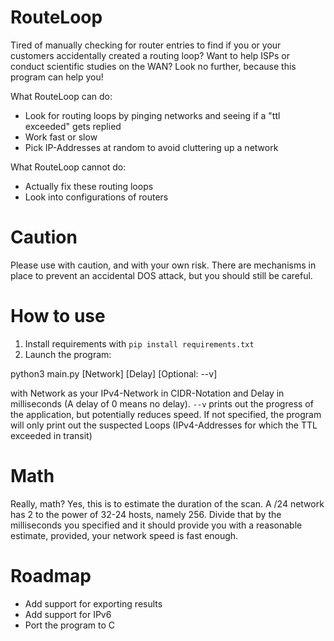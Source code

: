 # RouteLoop
Tired of manually checking for router entries to find if you or your customers accidentally created a routing loop? Want to help ISPs or conduct scientific studies on the WAN?
Look no further, because this program can help you!

What RouteLoop can do:
- Look for routing loops by pinging networks and seeing if a "ttl exceeded" gets replied
- Work fast or slow
- Pick IP-Addresses at random to avoid cluttering up a network

What RouteLoop cannot do:
- Actually fix these routing loops
- Look into configurations of routers

# Caution
Please use with caution, and with your own risk. There are mechanisms in place to prevent an accidental DOS attack, but you should still be careful.

# How to use
1. Install requirements with `pip install requirements.txt`
2. Launch the program:

python3 main.py [Network] [Delay] [Optional: --v]

with Network as your IPv4-Network in CIDR-Notation and Delay in milliseconds (A delay of 0 means no delay). `--v` prints out the progress of the application, but potentially reduces speed. If not specified, the program will only print out
the suspected Loops (IPv4-Addresses for which the TTL exceeded in transit)

# Math
Really, math? Yes, this is to estimate the duration of the scan. A /24 network has 2 to the power of 32-24 hosts, namely 256. Divide that by the milliseconds you specified and it should provide you with a reasonable estimate, provided, your network speed is fast enough.

# Roadmap
- Add support for exporting results
- Add support for IPv6
- Port the program to C
